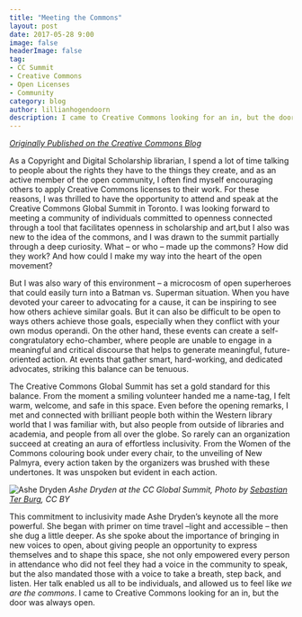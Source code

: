 ```yaml
---
title: "Meeting the Commons"
layout: post
date: 2017-05-28 9:00
image: false
headerImage: false
tag:
- CC Summit
- Creative Commons
- Open Licenses
- Community
category: blog
author: lillianhogendoorn
description: I came to Creative Commons looking for an in, but the door was always open.
---
```

*[Originally Published on the Creative Commons Blog](https://creativecommons.org/2017/05/18/meeting-the-commons/)*

As a Copyright and Digital Scholarship librarian, I spend a lot of time talking to people about the rights they have to the things they create, and as an active member of the open community, I often find myself encouraging others to apply Creative Commons licenses to their work. For these reasons, I was thrilled to have the opportunity to attend and speak at the Creative Commons Global Summit in Toronto. I was looking forward to meeting a community of individuals committed to openness connected through a tool that facilitates openness in scholarship and art,but I also was new to the idea of the commons, and I was drawn to the summit partially through a deep curiosity. What – or who – made up the commons? How did they work? And how could I make my way into the heart of the open movement?


But I was also wary of this environment – a microcosm of open superheroes that could easily turn into a Batman vs. Superman situation. When you have devoted your career to advocating for a cause, it can be inspiring to see how others achieve similar goals. But it can also be difficult to be open to ways others achieve those goals, especially when they conflict with your own modus operandi. On the other hand, these events can create a self-congratulatory echo-chamber, where people are unable to engage in a meaningful and critical discourse that helps to generate meaningful, future-oriented action. At events that gather smart, hard-working, and dedicated advocates, striking this balance can be tenuous.

The Creative Commons Global Summit has set a gold standard for this balance. From the moment a smiling volunteer handed me a name-tag, I felt warm, welcome, and safe in this space. Even before the opening remarks, I met and connected with brilliant people both within the Western library world that I was familiar with, but also people from outside of libraries and academia, and people from all over the globe. So rarely can an organization succeed at creating an aura of effortless inclusivity. From the Women of the Commons colouring book under every chair, to the unveiling of New Palmyra, every action taken by the organizers was brushed with these undertones. It was unspoken but evident in each action.

![Ashe Dryden](https://creativecommons.org/wp-content/uploads/2017/05/34189876982_e58e2c68c4_z.jpg)
*Ashe Dryden at the CC Global Summit, Photo by [Sebastian Ter Burg](https://www.flickr.com/photos/ter-burg/34189876982/in/album-72157681355091380/), CC BY*

This commitment to inclusivity made Ashe Dryden’s keynote all the more powerful. She began with primer on time travel –light and accessible – then she dug a little deeper. As she spoke about the importance of bringing in new voices to open, about giving people an opportunity to express themselves and to shape this space, she not only empowered every person in attendance who did not feel they had a voice in the community to speak, but the also mandated those with a voice to take a breath, step back, and listen. Her talk enabled us all to be individuals, and allowed us to feel like *we are the commons*. I came to Creative Commons looking for an in, but the door was always open.


<script>
  (function(i,s,o,g,r,a,m){i['GoogleAnalyticsObject']=r;i[r]=i[r]||function(){
  (i[r].q=i[r].q||[]).push(arguments)},i[r].l=1*new Date();a=s.createElement(o),
  m=s.getElementsByTagName(o)[0];a.async=1;a.src=g;m.parentNode.insertBefore(a,m)
  })(window,document,'script','https://www.google-analytics.com/analytics.js','ga');

  ga('create', 'UA-87286945-2', 'auto');
  ga('send', 'pageview');

</script>
